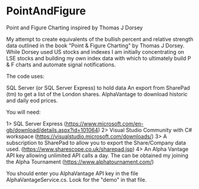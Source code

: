 # PointAndFigure
Point and Figure Charting inspired by Thomas J Dorsey

My attempt to create equivalents of the bullish percent and relative strength data outlined in the book "Point & Figure Charting" by Thomas J Dorsey.
While Dorsey used US stocks and indexes I am initially concentrating on LSE stocks and building my own index data with which to ultimately build
P & F charts and automate signal notifications.

The code uses:

SQL Server (or SQL Server Express) to hold data
An export from SharePad (tm) to get a list of the London shares.
AlphaVantage to download historic and daily eod prices.

You will need:

1> SQL Server Express (https://www.microsoft.com/en-gb/download/details.aspx?id=101064)
2> Visual Studio Community with C# workspace (https://visualstudio.microsoft.com/downloads/)
3> A subscription to SharePad to allow you to export the Share/Company data used. (https://www.sharescope.co.uk/sharepad.jsp)
4> An Alpha Vantage API key allowing unlimited API calls a day. The can be obtained my joining the Alpha Tournament (https://www.alphatournament.com/)

You should enter you AlphaVantage API key in the file AlphaVantageService.cs. Look for the "demo" in that file.

